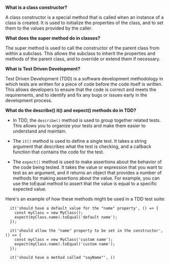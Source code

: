 **What is a class constructor?**

A class constructor is a special method that is called when an instance of a class is created. It is used to initialize the properties of the class, and to set them to the values provided by the caller.

**What does the super method do in classes?**

The super method is used to call the constructor of the parent class from within a subclass. This allows the subclass to inherit the properties and methods of the parent class, and to override or extend them if necessary.

**What is Test Driven Development?**

Test Driven Development (TDD) is a software development methodology in which tests are written for a piece of code before the code itself is written. This allows developers to ensure that the code is correct and meets the requirements, and to identify and fix any bugs or issues early in the development process.

**What do the describe() it() and expect() methods do in TDD?**

- In TDD, the ```describe()``` method is used to group together related tests. This allows you to organize your tests and make them easier to understand and maintain.

- The ```it()``` method is used to define a single test. It takes a string argument that describes what the test is checking, and a callback function that contains the code for the test.

- The ```expect()``` method is used to make assertions about the behavior of the code being tested. It takes the value or expression that you want to test as an argument, and it returns an object that provides a number of methods for making assertions about the value. For example, you can use the toEqual method to assert that the value is equal to a specific expected value.

Here's an example of how these methods might be used in a TDD test suite:

``` describe('MyClass', () => {
  it('should have a default value for the "name" property', () => {
    const myClass = new MyClass();
    expect(myClass.name).toEqual('default name');
  });

  it('should allow the "name" property to be set in the constructor', () => {
    const myClass = new MyClass('custom name');
    expect(myClass.name).toEqual('custom name');
  });

  it('should have a method called "sayName"', () 
